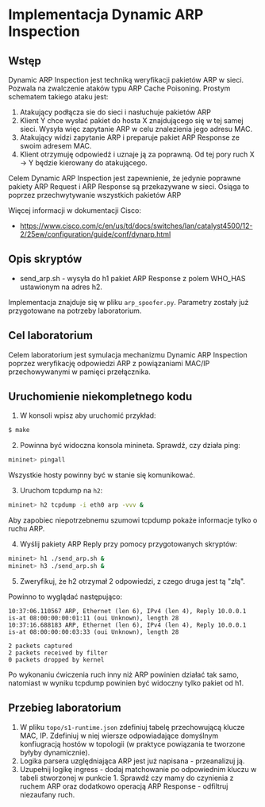 # Implementacja Dynamic ARP Inspection

## Wstęp

Dynamic ARP Inspection jest techniką weryfikacji pakietów ARP w sieci. Pozwala na zwalczenie ataków typu ARP Cache Poisoning. Prostym schematem takiego ataku jest:
1. Atakujący podłącza sie do sieci i nasłuchuje pakietów ARP
2. Klient Y chce wysłać pakiet do hosta X znajdującego się w tej samej sieci. Wysyła więc zapytanie ARP w celu znalezienia jego adresu MAC.
3. Atakujący widzi zapytanie ARP i preparuje pakiet ARP Response ze swoim adresem MAC.
4. Klient otrzymuję odpowiedź i uznaje ją za poprawną. Od tej pory ruch X -> Y będzie kierowany do atakującego.

Celem Dynamic ARP Inspection jest zapewnienie, że jedynie poprawne pakiety ARP Request i ARP Response są przekazywane w sieci. Osiąga to poprzez przechwytywanie wszystkich pakietów ARP 

Więcej informacji w dokumentacji Cisco:
- https://www.cisco.com/c/en/us/td/docs/switches/lan/catalyst4500/12-2/25ew/configuration/guide/conf/dynarp.html

## Opis skryptów

- send_arp.sh - wysyła do h1 pakiet ARP Response z polem WHO_HAS ustawionym na adres h2.

Implementacja znajduje się w pliku `arp_spoofer.py`. Parametry zostały już przygotowane na potrzeby laboratorium.

## Cel laboratorium

Celem laboratorium jest symulacja mechanizmu Dynamic ARP Inspection poprzez weryfikację odpowiedzi ARP z powiązaniami MAC/IP przechowywanymi w pamięci przełącznika.

## Uruchomienie niekompletnego kodu
 
1. W konsoli wpisz aby uruchomić przykład:
 
```sh
$ make
```
 
2. Powinna być widoczna konsola minineta. Sprawdź, czy działa ping:
 
```sh
mininet> pingall
```
 
Wszystkie hosty powinny być w stanie się komunikować.
 
3. Uruchom tcpdump na `h2`:
 
```sh
mininet> h2 tcpdump -i eth0 arp -vvv &
```
 
Aby zapobiec niepotrzebnemu szumowi tcpdump pokaże informacje tylko o ruchu ARP.
 
4. Wyślij pakiety ARP Reply przy pomocy przygotowanych skryptów:
 
```sh
mininet> h1 ./send_arp.sh &
mininet> h3 ./send_arp.sh &
```
 
5. Zweryfikuj, że h2 otrzymał 2 odpowiedzi, z czego druga jest tą "złą".
 
Powinno to wyglądać następująco:
 
```
10:37:06.110567 ARP, Ethernet (len 6), IPv4 (len 4), Reply 10.0.0.1 is-at 08:00:00:00:01:11 (oui Unknown), length 28
10:37:16.688183 ARP, Ethernet (len 6), IPv4 (len 4), Reply 10.0.0.1 is-at 08:00:00:00:03:33 (oui Unknown), length 28
 
2 packets captured
2 packets received by filter
0 packets dropped by kernel
```
 
Po wykonaniu ćwiczenia ruch inny niż ARP powinien działać tak samo, natomiast w wyniku tcpdump powinien być widoczny tylko pakiet od h1.

## Przebieg laboratorium

1. W pliku `topo/s1-runtime.json` zdefiniuj tabelę przechowującą klucze MAC, IP. Zdefiniuj w niej wiersze odpowiadające domyślnym konfiugracją hostów w topologii (w praktyce powiązania te tworzone byłyby dynamicznie).
2. Logika parsera uzględniająca ARP jest już napisana - przeanalizuj ją.
3. Uzupełnij logikę ingress - dodaj matchowanie po odpowiednim kluczu w tabeli stworzonej w punkcie 1. Sprawdź czy mamy do czynienia z ruchem ARP oraz dodatkowo operacją ARP Response - odfiltruj niezaufany ruch.

